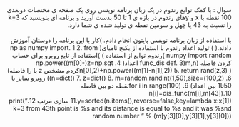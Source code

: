 <div dir="rtl">
سوال : با کمک توابع رندوم در یک زبان برنامه نویسی روی یک صفحه ی مختصات دوبعدی 100 نقطه با x و yهای رندوم در بازه ی 1 تا 50 بدست آورید و برنامه ای بنویسید که k=3 را نسبت به 43 یا چهل و سومین نقطه ی تولید شده ی شما دارد.
</div>
<br/> 
<div dir="rtl">
با استفاده از زبان برنامه نویسی پایتون انجام دادم. )کار با این برنامه را دوستان آموزش دادند.(
) تولید اعداد رندوم با استفاده از پکیج نامپای( np as numpy import. 1
2. from numpy import random )رندوم توابع از استفاده )
)استفاده از تابع روبرو برای حساب کردن فاصله (m,n(func_dis def. 3
اعداد( 
4. z=np.sqt(np.power((m[0]-n[0],2)+np.power((m[1]-n[1],2))
5. return rand(z,3) )کردم مشخص z با را فاصله)
6. n=dict()
7. z=dict()
8. m=random.randint(1,50),size=(100,2))) روبرو سایز با 50تا1 بین اعداد)
9. for i in range(100)نقطه دو بین فاصله
10.n[i]=dis_func(m[i],m[43])
11.y=sorted(n.items(),reverse=false,key=lambda x:x[1]) سازی مرتب
12.print(“ k=3 from 43th point is %s and its distance is equal to %s 
and it was %snd random number “ % 
(m[y[3][0],y[3][1],y[3][0]))
</div>
<br/> 
